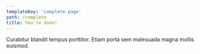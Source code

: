 ```yaml
---
templateKey: 'complete-page'
path: /complete
title: You're done!
---
```


Curabitur blandit tempus porttitor. Etiam porta sem malesuada magna mollis euismod.